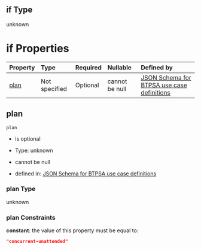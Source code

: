 ## if Type

unknown

# if Properties

| Property      | Type          | Required | Nullable       | Defined by                                                                                                                                                                                                                                  |
| :------------ | :------------ | :------- | :------------- | :------------------------------------------------------------------------------------------------------------------------------------------------------------------------------------------------------------------------------------------ |
| [plan](#plan) | Not specified | Optional | cannot be null | [JSON Schema for BTPSA use case definitions](btpsa-usecase-properties-services-items-allof-1-then-allof-56-then-allof-1-if-properties-plan.md "undefined#/properties/services/items/allOf/1/then/allOf/56/then/allOf/1/if/properties/plan") |

## plan



`plan`

*   is optional

*   Type: unknown

*   cannot be null

*   defined in: [JSON Schema for BTPSA use case definitions](btpsa-usecase-properties-services-items-allof-1-then-allof-56-then-allof-1-if-properties-plan.md "undefined#/properties/services/items/allOf/1/then/allOf/56/then/allOf/1/if/properties/plan")

### plan Type

unknown

### plan Constraints

**constant**: the value of this property must be equal to:

```json
"concurrent-unattended"
```
